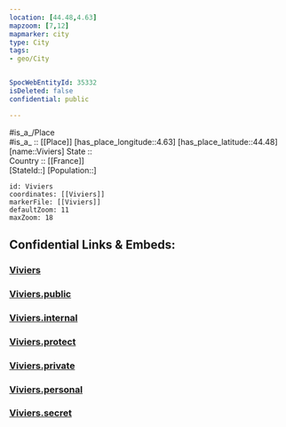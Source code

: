 ```yaml
---
location: [44.48,4.63] 
mapzoom: [7,12] 
mapmarker: city 
type: City
tags:
- geo/City


SpocWebEntityId: 35332
isDeleted: false
confidential: public

---
```

#is_a_/Place  
#is_a_ :: [[Place]] 
[has_place_longitude::4.63] 
[has_place_latitude::44.48] 
[name::Viviers] 
State ::  
Country :: [[France]]  
[StateId::] 
[Population::] 



```leaflet
id: Viviers
coordinates: [[Viviers]] 
markerFile: [[Viviers]] 
defaultZoom: 11 
maxZoom: 18
```


## Confidential Links & Embeds: 

### [Viviers](/_Standards/Earth/Continent/Europe/Europe~West/France/regions~France/Auvergne-Rhône-Alpes/departments~Auvergne-Rhône-Alpes/Ardèche/communes~Ardèche/Privas/cities~Privas/Viviers.md) 

### [Viviers.public](/_public/Earth/Continent/Europe/Europe~West/France/regions~France/Auvergne-Rhône-Alpes/departments~Auvergne-Rhône-Alpes/Ardèche/communes~Ardèche/Privas/cities~Privas/Viviers.public.md) 

### [Viviers.internal](/_internal/Earth/Continent/Europe/Europe~West/France/regions~France/Auvergne-Rhône-Alpes/departments~Auvergne-Rhône-Alpes/Ardèche/communes~Ardèche/Privas/cities~Privas/Viviers.internal.md) 

### [Viviers.protect](/_protect/Earth/Continent/Europe/Europe~West/France/regions~France/Auvergne-Rhône-Alpes/departments~Auvergne-Rhône-Alpes/Ardèche/communes~Ardèche/Privas/cities~Privas/Viviers.protect.md) 

### [Viviers.private](/_private/Earth/Continent/Europe/Europe~West/France/regions~France/Auvergne-Rhône-Alpes/departments~Auvergne-Rhône-Alpes/Ardèche/communes~Ardèche/Privas/cities~Privas/Viviers.private.md) 

### [Viviers.personal](/_personal/Earth/Continent/Europe/Europe~West/France/regions~France/Auvergne-Rhône-Alpes/departments~Auvergne-Rhône-Alpes/Ardèche/communes~Ardèche/Privas/cities~Privas/Viviers.personal.md) 

### [Viviers.secret](/_secret/Earth/Continent/Europe/Europe~West/France/regions~France/Auvergne-Rhône-Alpes/departments~Auvergne-Rhône-Alpes/Ardèche/communes~Ardèche/Privas/cities~Privas/Viviers.secret.md)

